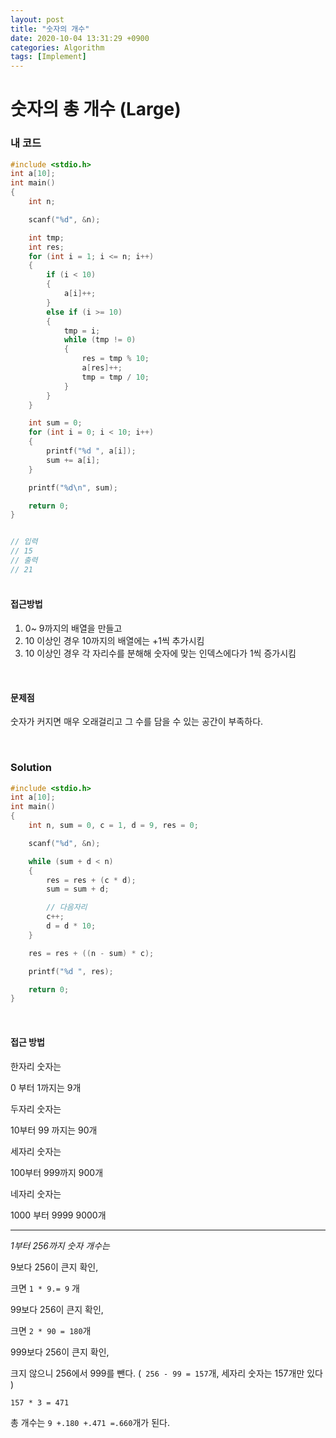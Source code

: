 ```yaml
---
layout: post
title: "숫자의 개수"
date: 2020-10-04 13:31:29 +0900
categories: Algorithm
tags: [Implement]
---
```


# 숫자의 총 개수 (Large)

### 내 코드

```c
#include <stdio.h>
int a[10];
int main()
{
    int n;

    scanf("%d", &n);

    int tmp;
    int res;
    for (int i = 1; i <= n; i++)
    {
        if (i < 10)
        {
            a[i]++;
        }
        else if (i >= 10)
        {
            tmp = i;
            while (tmp != 0)
            {
                res = tmp % 10;
                a[res]++;
                tmp = tmp / 10;
            }
        }
    }

    int sum = 0;
    for (int i = 0; i < 10; i++)
    {
        printf("%d ", a[i]);
        sum += a[i];
    }

    printf("%d\n", sum);

    return 0;
}


// 입력
// 15
// 출력
// 21
```

#### <br/> 접근방법

1. 0~ 9까지의 배열을 만들고
2. 10 이상인 경우 10까지의 배열에는 +1씩 추가시킴
3. 10 이상인 경우 각 자리수를 분해해 숫자에 맞는 인덱스에다가 1씩 증가시킴

<br/>

#### 문제점

숫자가 커지면 매우 오래걸리고 그 수를 담을 수 있는 공간이 부족하다.

<br/>

### Solution

```c
#include <stdio.h>
int a[10];
int main()
{
    int n, sum = 0, c = 1, d = 9, res = 0;

    scanf("%d", &n);

    while (sum + d < n)
    {
        res = res + (c * d);
        sum = sum + d;

        // 다음자리
        c++;
        d = d * 10;
    }

    res = res + ((n - sum) * c);

    printf("%d ", res);

    return 0;
}
```

<br/>

#### 접근 방법

한자리 숫자는

0 부터 1까지는 9개

두자리 숫자는

10부터 99 까지는 90개

세자리 숫자는

100부터 999까지 900개

네자리 숫자는

1000 부터 9999 9000개

---

_1부터 256까지 숫자 개수는_

9보다 256이 큰지 확인,

크면 `1 * 9.= 9` 개

99보다 256이 큰지 확인,

크면 `2 * 90 = 180`개

999보다 256이 큰지 확인,

크지 않으니 256에서 999를 뺀다. (` 256 - 99 = 157`개, 세자리 숫자는 157개만 있다 )

`157 * 3 = 471`

총 개수는 `9 +.180 +.471 =.660`개가 된다.
